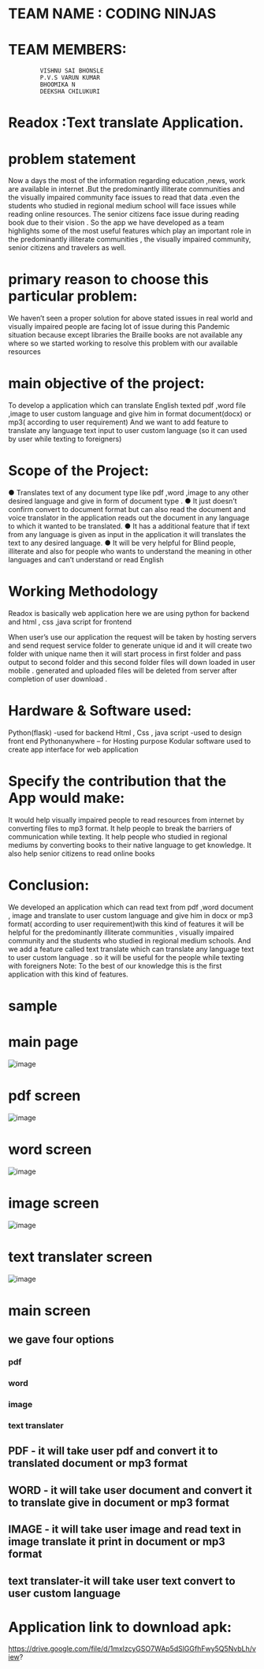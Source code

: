 # TEAM NAME : CODING NINJAS

# TEAM MEMBERS:
             VISHNU SAI BHONSLE
             P.V.S VARUN KUMAR
             BHOOMIKA N
             DEEKSHA CHILUKURI
             
 
# Readox :Text translate Application.


# problem statement

Now a days the most of the information regarding education ,news, work are available in internet
.But the predominantly illiterate communities and the visually impaired community face issues to
read that data .even the students who studied in regional medium school will face issues while
reading online resources. The senior citizens face issue during reading book due to their vision .
So the app we have developed as a team highlights some of the most useful features which play an
important role in the predominantly illiterate communities , the visually impaired community, senior
citizens and travelers as well.

# primary reason to choose this particular problem:

We haven’t seen a proper solution for above stated issues in real world and visually impaired
people are facing lot of issue during this Pandemic situation because except libraries the
Braille books are not available any where so we started working to resolve this problem
with our available resources

# main objective of the project:
To develop a application which can translate English texted pdf ,word file ,image to user
custom language and give him in format document(docx) or mp3( according to user
requirement)
And we want to add feature to translate any language text input to user custom language
(so it can used by user while texting to foreigners)

# Scope of the Project:
● Translates text of any document type like pdf ,word ,image to any other desired
language and give in form of document type .
● It just doesn’t confirm convert to document format but can also read the document and
voice translator in the application reads out the document in any language to which it
wanted to be translated.
● It has a additional feature that if text from any language is given as input in the
application it will translates the text to any desired language.
● It will be very helpful for Blind people, illiterate and also for people who wants to
understand the meaning in other languages and can’t understand or read English

# Working Methodology

Readox is basically web application here we are using python for backend and html , css
,java script for frontend


When user’s use our application the request will be taken by hosting servers and send
request service folder to generate unique id and it will create two folder with unique name
then it will start process in first folder and pass output to second folder and this second
folder files will down loaded in user mobile . generated and uploaded files will be deleted
from server after completion of user download .

# Hardware &amp; Software used:
Python(flask) -used for backend
Html , Css , java script -used to design front end
Pythonanywhere – for Hosting purpose
Kodular software used to create app interface for web application
# Specify the contribution that the App would make:
It would help visually impaired people to read resources from internet by converting files to
mp3 format.
It help people to break the barriers of communication while texting.
It help people who studied in regional mediums by converting books to their native language
to get knowledge.
It also help senior citizens to read online books

# Conclusion:

We developed an application which can read text from pdf ,word document , image and
translate to user custom language and give him in docx or mp3 format( according to user
requirement)with this kind of features it will be helpful for the predominantly illiterate
communities , visually impaired community and the students who studied in regional
medium schools. And we add a feature called text translate which can translate any language
text to user custom language . so it will be useful for the people while texting with foreigners
Note: To the best of our knowledge this is the first application with this kind of features.


# sample
# main page
![image](https://drive.google.com/uc?export=view&id=1g_WGrVtVsLtAhfDyIo5MfoVNedlPEBF4)

# pdf screen
![image](https://drive.google.com/uc?export=view&id=13pGC_SQlpCsIbIm4rubsFRuL8CC3J7Gd)

# word screen
![image](https://drive.google.com/uc?export=view&id=1iqVXHnSgQvHvTQyeLLRyDXxT4XZwEOBS)

# image screen
![image](https://drive.google.com/uc?export=view&id=1L_zR7PNtX0tUF4OodU3t_p2w7H7kMx4S)
# text translater screen
![image](https://drive.google.com/uc?export=view&id=1fZMPEvSrL6HjnHjO8_7Qx2c0YissV7Y0)

# main screen 
## we gave four options
### pdf 
### word
### image
### text translater

## PDF - it will take user pdf and convert it to  translated document or mp3 format


## WORD - it will take user document and convert it to translate give in document or mp3 format


## IMAGE - it will take user image and read text in image translate  it print in document or mp3 format


## text translater-it will take user text convert to user custom language 


# Application link  to download apk:
https://drive.google.com/file/d/1mxlzcyGSO7WAp5dSlGGfhFwy5Q5NvbLh/view?

